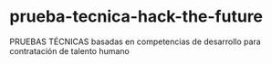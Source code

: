 # prueba-tecnica-hack-the-future
PRUEBAS TÉCNICAS basadas en competencias de desarrollo para contratación de talento humano
